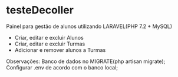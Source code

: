 # testeDecoller

Painel para gestão de alunos utilizando LARAVEL(PHP 7.2 + MySQL)

- Criar, editar e excluir Alunos
- Criar, editar e excluir Turmas
- Adicionar e remover alunos a Turmas

Observações:
Banco de dados no MIGRATE(php artisan migrate);
Configurar .env de acordo com o banco local;